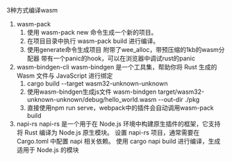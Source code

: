 3种方式编译wasm
1. wasm-pack
    1. 使用 wasm-pack new 命令生成一个新的项目。
    2. 在项目目录中执行 wasm-pack build 进行编译。
    3. 使用generate命令生成项目
    附带了wee_alloc，带预压缩的1kb的wasm分配器
    带有一个panic的hook，可以在浏览器中调试rust的panic
2. wasm-bindgen-cli
    wasm-bindgen 是一个工具集，帮助你将 Rust 生成的 Wasm 文件与 JavaScript 进行绑定
    1. cargo build --target wasm32-unknown-unknown
    2. 使用wasm-bindgen生成js文件 wasm-bindgen target/wasm32-unknown-unknown/debug/hello_world.wasm --out-dir ./pkg
    3. 直接使用npm run serve，webpack中的插件会自动调用wasm-pack build
3. napi-rs
   napi-rs 是一个用于在 Node.js 环境中构建原生插件的框架，它支持将 Rust 编译为 Node.js 原生模块。
   设置 napi-rs 项目，通常需要在 Cargo.toml 中配置 napi 相关依赖。
   使用 cargo napi build 进行编译，生成适用于 Node.js 的模块

